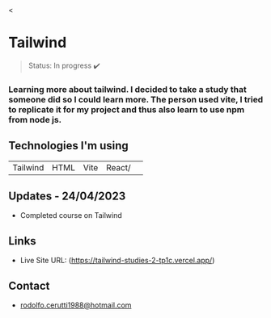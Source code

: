 <<h1>Tailwind</h1>

> Status: In progress ✔️

### Learning more about tailwind. I decided to take a study that someone did so I could learn more. The person used vite, I tried to replicate it for my project and thus also learn to use npm from node js.

## Technologies I'm using

<table>
  <tr>
    <td>Tailwind</td>
    <td>HTML</td>
    <td>Vite</td>
    <td>React/<td>
  </tr>
  
</table>

## Updates - 24/04/2023

+ Completed course on Tailwind

## Links

- Live Site URL: (https://tailwind-studies-2-tp1c.vercel.app/)

## Contact

+ rodolfo.cerutti1988@hotmail.com